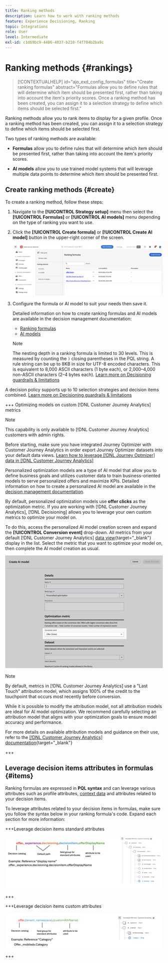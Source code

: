 ```yaml
---
title: Ranking methods
description: Learn how to work with ranking methods
feature: Experience Decisioning, Ranking
topic: Integrations
role: User
level: Intermediate
exl-id: c1d69bc9-4486-4037-b218-f4f704b2ba9c
---
```

# Ranking methods {#rankings}

>[!CONTEXTUALHELP]
>id="ajo_exd_config_formulas"
>title="Create ranking formulas"
>abstract="Formulas allow you to define rules that will determine which item should be presented first, rather than taking into account the item's priority scores. Once a ranking method has been created, you can assign it to a selection strategy to define which items should be selected first."

Ranking methods allow you to rank items to display for a given profile. Once a ranking method has been created, you can assign it to a selection strategy to define which items should be selected first.

Two types of ranking methods are available:

* **Formulas** allow you to define rules that will determine which item should be presented first, rather than taking into account the item's priority scores.

* **AI models** allow you to use trained model systems that will leverage multiple data points to determine which item should be presented first.

## Create ranking methods {#create}

To create a ranking method, follow these steps:

1. Navigate to the **[!UICONTROL Strategy setup]** menu then select the **[!UICONTROL Formulas]** or **[!UICONTROL AI models]** menu depending on the type of ranking you want to use.

1. Click the **[!UICONTROL Create formula]** or **[!UICONTROL Create AI model]** button in the upper-right corner of the screen.

    ![](assets/ranking-create.png)

1. Configure the formula or AI model to suit your needs then save it.

    Detailed information on how to create ranking formulas and AI models are available in the decision management documentation:

    * [Ranking formulas](../offers/ranking/create-ranking-formulas.md)
    * [AI models](../offers/ranking/ai-models.md)

    >[!NOTE]
    >
    >The nesting depth in a ranking formula is limited to 30 levels. This is measured by counting the `)` closing parentheses in the PQL string. A rule string can be up to 8KB in size for UTF-8 encoded characters. This is equivalent to 8,000 ASCII characters (1 byte each), or 2,000–4,000 non-ASCII characters (2–4 bytes each). [Learn more on Decisioning guardrails & limitations](gs-experience-decisioning.md#guardrails)

A decision policy supports up to 10 selection strategies and decision items combined. [Learn more on Decisioning guardrails & limitations](gs-experience-decisioning.md#guardrails)

+++ Optimizing models on custom [!DNL Customer Journey Analytics] metrics

>[!NOTE]
>
>This capability is only available to [!DNL Customer Journey Analytics] customers with admin rights.
>
>Before starting, make sure you have integrated Journey Optimizer with Customer Journey Analytics in order export Journey Optimizer datasets into your default data views. [Learn how to leverage [!DNL Journey Optmizer] data in [!DNL Customer Journey Analytics]](../reports/cja-ajo.md)

Personalized optimization models are a type of AI model that allow you to define business goals and utilizes customer data to train business-oriented models to serve personalized offers and maximize KPIs. Detailed information on how to create a personalized AI model are available in the [decision management documentation](../offers/ranking/personalized-optimization-model.md).

By default, personalized optimization models use **offer clicks** as the optimization metric. If you are working with [!DNL Customer Journey Analytics], [!DNL Decisioning] allows you to leverage your own custom metrics to optimize your model on.

To do this, access the personalized AI model creation screen and expand the **[!UICONTROL Conversion event]** drop-down. All metrics from your default [!DNL Customer Journey Analytics] [data view](https://experienceleague.adobe.com/en/docs/analytics-platform/using/cja-dataviews/data-views){target="_blank"} display in the list. Select the metric that you want to optimize your model on, then complete the AI model creation as usual.

![](assets/ai-ranking-custom-metrics.png)

>[!NOTE]
>
>By default, metrics in [!DNL Customer Journey Analytics] use a "Last Touch" attribution model, which assigns 100% of the credit to the touchpoint that occurs most recently before conversion.
>
>While it is possible to modify the attribution model, not all attribution models are ideal for AI model optimization. We recommend carefully selecting an attribution model that aligns with your optimization goals to ensure model accuracy and performance.
>
>For more details on available attribution models and guidance on their use, refer to the [[!DNL Customer Journey Analytics] documentation](https://experienceleague.adobe.com/en/docs/analytics-platform/using/cja-dataviews/component-settings/attribution){target="_blank"}

+++

## Leverage decision items attributes in formulas {#items}

Ranking formulas are expressed in **PQL syntax** and can leverage various attributes such as profile attributes, [context data](context-data.md) and attributes related to your decision items.

To leverage attributes related to your decision items in formulas, make sure you follow the syntax below in your ranking formula's code. Expand each section for more information:

+++Leverage decision items standard attributes

![](assets/formula-attribute.png)

+++

+++Leverage decision items custom attributes

![](assets/formula-attribute-custom.png)

+++
